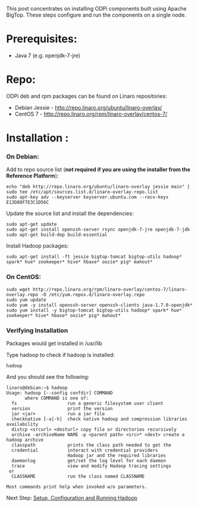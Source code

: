 This post concentrates on installing ODPi components built using Apache BigTop. These steps configure and run the components on a single node.

# Prerequisites:

* Java 7 (e.g. openjdk-7-jre)

# Repo:

ODPi deb and rpm packages can be found on Linaro repositories:

* Debian Jessie - http://repo.linaro.org/ubuntu/linaro-overlay/
* CentOS 7 - http://repo.linaro.org/rpm/linaro-overlay/centos-7/


# Installation :

### On Debian:

Add to repo source list (**not required if you are using the installer from the Reference Platform**):

```shell
echo "deb http://repo.linaro.org/ubuntu/linaro-overlay jessie main" | sudo tee /etc/apt/sources.list.d/linaro-overlay-repo.list
sudo apt-key adv --keyserver keyserver.ubuntu.com --recv-keys E13D88F7E3C1D56C
```

Update the source list and install the dependencies:

```shell
sudo apt-get update
sudo apt-get install openssh-server rsync openjdk-7-jre openjdk-7-jdk
sudo apt-get build-dep build-essential
```

Install Hadoop packages:

```shell 
sudo apt-get install -ft jessie bigtop-tomcat bigtop-utils hadoop* spark* hue* zookeeper* hive* hbase* oozie* pig* mahout*
```

### On CentOS:

```shell
sudo wget http://repo.linaro.org/rpm/linaro-overlay/centos-7/linaro-overlay.repo -O /etc/yum.repos.d/linaro-overlay.repo
sudo yum update
sudo yum -y install openssh-server openssh-clients java-1.7.0-openjdk*
sudo yum install -y bigtop-tomcat bigtop-utils hadoop* spark* hue* zookeeper* hive* hbase* oozie* pig* mahout*
```

### Verifying Installation 

Packages would get installed in /usr/lib 

Type hadoop to check if hadoop is installed:

```shell
hadoop
```

And you should see the following:

```shell
linaro@debian:~$ hadoop
Usage: hadoop [--config confdir] COMMAND
       where COMMAND is one of:
  fs                   run a generic filesystem user client
  version              print the version
  jar <jar>            run a jar file
  checknative [-a|-h]  check native hadoop and compression libraries availability
  distcp <srcurl> <desturl> copy file or directories recursively
  archive -archiveName NAME -p <parent path> <src>* <dest> create a hadoop archive
  classpath            prints the class path needed to get the
  credential           interact with credential providers
                       Hadoop jar and the required libraries
  daemonlog            get/set the log level for each daemon
  trace                view and modify Hadoop tracing settings
 or
  CLASSNAME            run the class named CLASSNAME
```
     
    Most commands print help when invoked w/o parameters.

Next Step: [Setup, Configuration and Running Hadoop](ODPi-BigTop-Hadoop-Config-Run.md) 
